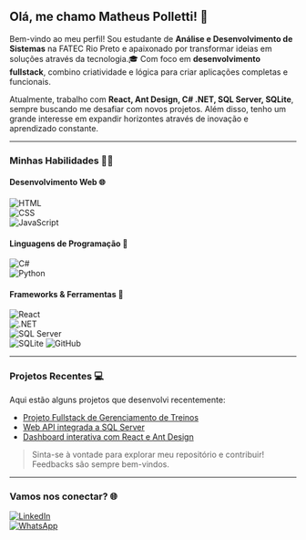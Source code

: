 ## Olá, me chamo Matheus Polletti! 👋  

Bem-vindo ao meu perfil! Sou estudante de **Análise e Desenvolvimento de Sistemas** na FATEC Rio Preto e apaixonado por transformar ideias em soluções através da tecnologia.🎓
Com foco em **desenvolvimento fullstack**, combino criatividade e lógica para criar aplicações completas e funcionais.

Atualmente, trabalho com **React, Ant Design, C# .NET, SQL Server, SQLite**, sempre buscando me desafiar com novos projetos. Além disso, tenho um grande interesse em expandir horizontes através de inovação e aprendizado constante.

---

### **Minhas Habilidades** 🧑‍💻

#### Desenvolvimento Web 🌐  
![HTML](https://img.shields.io/badge/HTML5-E34F26?style=for-the-badge&logo=html5&logoColor=white)  
![CSS](https://img.shields.io/badge/CSS3-1572B6?style=for-the-badge&logo=css3&logoColor=white)  
![JavaScript](https://img.shields.io/badge/JavaScript-F7DF1E?style=for-the-badge&logo=javascript&logoColor=323330)  

#### Linguagens de Programação 🧩  
![C#](https://img.shields.io/badge/C%23-239120?style=for-the-badge&logo=c-sharp&logoColor=white)  
![Python](https://img.shields.io/badge/Python-14354C?style=for-the-badge&logo=python&logoColor=white)  

#### Frameworks & Ferramentas 🚀  
![React](https://img.shields.io/badge/React-20232A?style=for-the-badge&logo=react&logoColor=61DAFB)  
![.NET](https://img.shields.io/badge/.NET-5C2D91?style=for-the-badge&logo=.net&logoColor=white)  
![SQL Server](https://img.shields.io/badge/Microsoft_SQL_Server-CC2927?style=for-the-badge&logo=microsoft-sql-server&logoColor=white)  
![SQLite](https://img.shields.io/badge/SQLite-07405E?style=for-the-badge&logo=sqlite&logoColor=white)
![GitHub](https://img.shields.io/badge/GitHub-100000?style=for-the-badge&logo=github&logoColor=white)  

---

### **Projetos Recentes** 💻  
Aqui estão alguns projetos que desenvolvi recentemente:  
- [Projeto Fullstack de Gerenciamento de Treinos](#)  
- [Web API integrada a SQL Server](#)  
- [Dashboard interativa com React e Ant Design](#)  

> Sinta-se à vontade para explorar meu repositório e contribuir! Feedbacks são sempre bem-vindos.

---

### **Vamos nos conectar?** 🌐  
[![LinkedIn](https://img.shields.io/badge/LinkedIn-0077B5?style=for-the-badge&logo=linkedin&logoColor=white)](https://www.linkedin.com/in/matheuscpolletti/)  
[![WhatsApp](https://img.shields.io/badge/WhatsApp-25D366?style=for-the-badge&logo=whatsapp&logoColor=white)](https://api.whatsapp.com/send?phone=5517997627043&text=Olá,%20Matheus!)  
